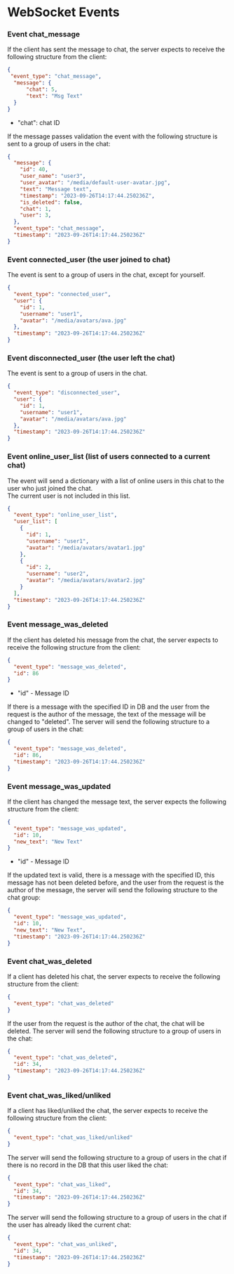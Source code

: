 # WebSocket Events


### Event chat_message
If the client has sent the message to chat, the server expects 
to receive the following structure from the client:

```json
{
 "event_type": "chat_message",
  "message": {
      "chat": 5,
      "text": "Msg Text"
  }
}
```
-   "chat": chat ID

If the message passes validation the event with the following structure is sent to a group of users in the chat:

```json
{
  "message": {
    "id": 40,
    "user_name": "user3",
    "user_avatar": "/media/default-user-avatar.jpg",
    "text": "Message text",
    "timestamp": "2023-09-26T14:17:44.250236Z",
    "is_deleted": false,
    "chat": 1,
    "user": 3,
  },
  "event_type": "chat_message",
  "timestamp": "2023-09-26T14:17:44.250236Z"
}
```

### Event connected_user (the user joined to chat)
The event is sent to a group of users in the chat, except for yourself.

```json
{
  "event_type": "connected_user",
  "user": {
    "id": 1,
    "username": "user1",
    "avatar": "/media/avatars/ava.jpg"
  },
  "timestamp": "2023-09-26T14:17:44.250236Z"
}
```

### Event disconnected_user (the user left the chat)
The event is sent to a group of users in the chat.

```json
{
  "event_type": "disconnected_user",
  "user": {
    "id": 1,
    "username": "user1",
    "avatar": "/media/avatars/ava.jpg"
  },
  "timestamp": "2023-09-26T14:17:44.250236Z"
}
```

### Event online_user_list (list of users connected to a current chat)
The event will send a dictionary with a list of online users in this chat to the user who just joined the chat.  
The current user is not included in this list.

```json
{
  "event_type": "online_user_list",
  "user_list": [
    {
      "id": 1,
      "username": "user1",
      "avatar": "/media/avatars/avatar1.jpg"
    },
    {
      "id": 2,
      "username": "user2",
      "avatar": "/media/avatars/avatar2.jpg"
    }
  ],
  "timestamp": "2023-09-26T14:17:44.250236Z"
}
```

### Event message_was_deleted
If the client has deleted his message from the chat, the server expects 
to receive the following structure from the client:

```json
{
  "event_type": "message_was_deleted", 
  "id": 86
}
```
-   "id" - Message ID

If there is a message with the specified ID in DB and the user from the request 
is the author of the message, the text of the message will be changed to "deleted". 
The server will send the following structure to a group of users in the chat:

```json
{
  "event_type": "message_was_deleted", 
  "id": 86,
  "timestamp": "2023-09-26T14:17:44.250236Z"
}
```

### Event message_was_updated
If the client has changed the message text, 
the server expects the following structure from the client:

```json
{
  "event_type": "message_was_updated",
  "id": 10,
  "new_text": "New Text" 
}
```
-   "id" - Message ID

If the updated text is valid, there is a message with the specified ID, 
this message has not been deleted before, and the user from the request 
is the author of the message, the server will send the following structure 
to the chat group:

```json
{
  "event_type": "message_was_updated",
  "id": 10,
  "new_text": "New Text",
  "timestamp": "2023-09-26T14:17:44.250236Z"
}
```

### Event chat_was_deleted
If a client has deleted his chat, the server expects 
to receive the following structure from the client:

```json
{
  "event_type": "chat_was_deleted"
}
```

If the user from the request is the author of the chat, the chat will be deleted. 
The server will send the following structure to a group of users in the chat:

```json
{
  "event_type": "chat_was_deleted", 
  "id": 34,
  "timestamp": "2023-09-26T14:17:44.250236Z"
}
```

### Event chat_was_liked/unliked
If a client has liked/unliked the chat, the server expects 
to receive the following structure from the client:

```json
{
  "event_type": "chat_was_liked/unliked"
}
```
 
The server will send the following structure to a group of users 
in the chat if there is no record in the DB that this user liked the chat:

```json
{
  "event_type": "chat_was_liked", 
  "id": 34,
  "timestamp": "2023-09-26T14:17:44.250236Z"
}
```

The server will send the following structure to a group of users 
in the chat if the user has already liked the current chat:

```json
{
  "event_type": "chat_was_unliked", 
  "id": 34,
  "timestamp": "2023-09-26T14:17:44.250236Z"
}
```